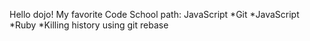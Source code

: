Hello dojo!
My favorite Code School path: JavaScript
*Git
*JavaScript
*Ruby
*Killing history using git rebase
